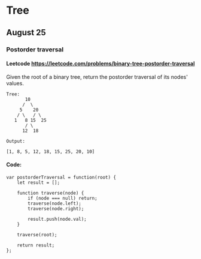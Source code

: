 # Tree

## August 25
### Postorder traversal

#### Leetcode https://leetcode.com/problems/binary-tree-postorder-traversal
Given the root of a binary tree, return the postorder traversal of its nodes' values.

```
Tree:
       10
      /  \
     5    20
    / \   / \
   1   8 15  25
       / \
      12  18

Output:

[1, 8, 5, 12, 18, 15, 25, 20, 10]
```

#### Code:
```
var postorderTraversal = function(root) {
    let result = [];

    function traverse(node) {
        if (node === null) return;
        traverse(node.left);
        traverse(node.right);

        result.push(node.val);
    }

    traverse(root);

    return result;
};
```


